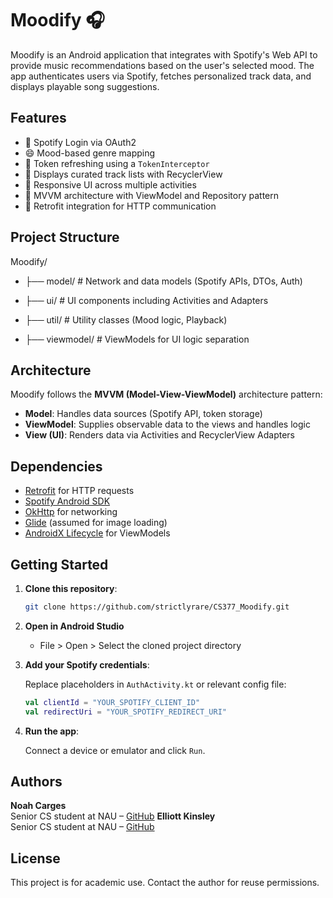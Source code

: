 # Moodify 🎧

Moodify is an Android application that integrates with Spotify's Web API to provide music recommendations based on the user's selected mood. The app authenticates users via Spotify, fetches personalized track data, and displays playable song suggestions.

## Features

- 🎵 Spotify Login via OAuth2
- 😄 Mood-based genre mapping
- 🔁 Token refreshing using a `TokenInterceptor`
- 📄 Displays curated track lists with RecyclerView
- 📲 Responsive UI across multiple activities
- 🧠 MVVM architecture with ViewModel and Repository pattern
- 🔧 Retrofit integration for HTTP communication


## Project Structure

Moodify/

- ├── model/ # Network and data models (Spotify APIs, DTOs, Auth)

- ├── ui/ # UI components including Activities and Adapters

- ├── util/ # Utility classes (Mood logic, Playback)

- ├── viewmodel/ # ViewModels for UI logic separation

## Architecture

Moodify follows the **MVVM (Model-View-ViewModel)** architecture pattern:

- **Model**: Handles data sources (Spotify API, token storage)
- **ViewModel**: Supplies observable data to the views and handles logic
- **View (UI)**: Renders data via Activities and RecyclerView Adapters

## Dependencies

- [Retrofit](https://square.github.io/retrofit/) for HTTP requests
- [Spotify Android SDK](https://developer.spotify.com/documentation/android/)
- [OkHttp](https://square.github.io/okhttp/) for networking
- [Glide](https://github.com/bumptech/glide) (assumed for image loading)
- [AndroidX Lifecycle](https://developer.android.com/jetpack/androidx/releases/lifecycle) for ViewModels

## Getting Started

1. **Clone this repository**:

    ```bash
    git clone https://github.com/strictlyrare/CS377_Moodify.git
    ```

2. **Open in Android Studio**

    - File > Open > Select the cloned project directory

3. **Add your Spotify credentials**:

    Replace placeholders in `AuthActivity.kt` or relevant config file:

    ```kotlin
    val clientId = "YOUR_SPOTIFY_CLIENT_ID"
    val redirectUri = "YOUR_SPOTIFY_REDIRECT_URI"
    ```

4. **Run the app**:

    Connect a device or emulator and click `Run`.

## Authors

**Noah Carges**  
Senior CS student at NAU – [GitHub](https://github.com/strictlyrare)
**Elliott Kinsley**  
Senior CS student at NAU – [GitHub](https://github.com/Ekinsley02)

## License

This project is for academic use. Contact the author for reuse permissions.
